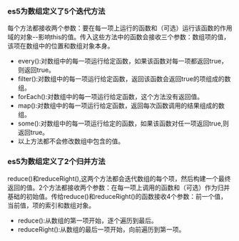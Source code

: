 ### es5为数组定义了5个迭代方法

每个方法都接收两个参数：要在每一项上运行的函数和（可选）运行该函数的作用域的对象--影响this的值。传入这些方法中的函数会接收三个参数：数组项的值，该项在数组中的位置和数组对象本身。

- every():对数组中的每一项运行给定函数，如果该函数对每一项都返回true，则返回true。
- filter():对数组中的每一项运行给定函数，返回该函数会返回true的项组成的数组。
- forEach():对数组中的每一项运行给定函数，这个方法没有返回值。
- map():对数组中的每一项运行给定函数，返回每次函数调用的结果组成的数组。
- some():对数组中的每一项运行给定的函数，如果该函数对任一项返回true,则返回true。
- 以上方法都不会修改数组中包含的值。

### es5为数组定义了2个归并方法

reduce()和reduceRight(),这两个方法都会迭代数组的每个项，然后构建一个最终返回的值。2个方法都接收两个参数：在每一项上调用的函数和（可选）作为归并基础的初始值。传给reduce()和reduceRight()的函数接收4个参数：前一个值，当前值，项的索引和数组对象。

- reduce():从数组的第一项开始，逐个遍历到最后。
- reduceRight():从数组的最后一项开始，向前遍历到第一项。
